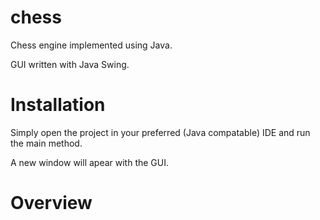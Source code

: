# chess
Chess engine implemented using Java.

GUI written with Java Swing.

# Installation
Simply open the project in your preferred (Java compatable) IDE and run the main method.

A new window will apear with the GUI.

# Overview

